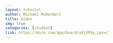 ```yaml
---
layout: tutorial
author: Michael McDermott
title: aidan
img: true
categories: [student]
link: https://miro.com/app/board/uXjVPXy_Lps=/
---
```

